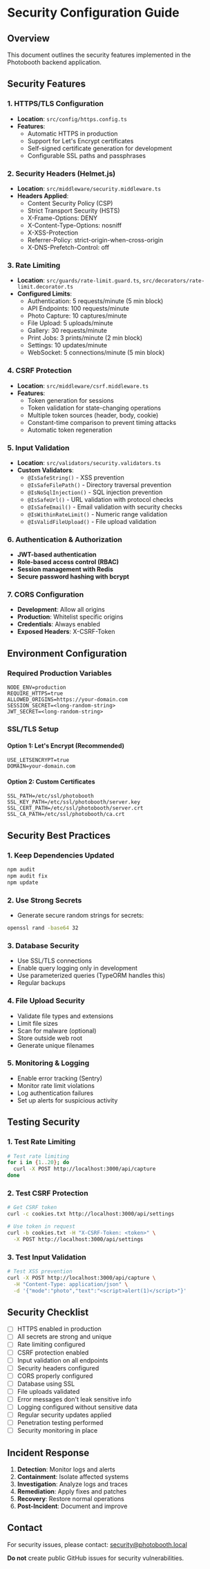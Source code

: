 # Security Configuration Guide

## Overview
This document outlines the security features implemented in the Photobooth backend application.

## Security Features

### 1. HTTPS/TLS Configuration
- **Location**: `src/config/https.config.ts`
- **Features**:
  - Automatic HTTPS in production
  - Support for Let's Encrypt certificates
  - Self-signed certificate generation for development
  - Configurable SSL paths and passphrases

### 2. Security Headers (Helmet.js)
- **Location**: `src/middleware/security.middleware.ts`
- **Headers Applied**:
  - Content Security Policy (CSP)
  - Strict Transport Security (HSTS)
  - X-Frame-Options: DENY
  - X-Content-Type-Options: nosniff
  - X-XSS-Protection
  - Referrer-Policy: strict-origin-when-cross-origin
  - X-DNS-Prefetch-Control: off

### 3. Rate Limiting
- **Location**: `src/guards/rate-limit.guard.ts`, `src/decorators/rate-limit.decorator.ts`
- **Configured Limits**:
  - Authentication: 5 requests/minute (5 min block)
  - API Endpoints: 100 requests/minute
  - Photo Capture: 10 captures/minute
  - File Upload: 5 uploads/minute
  - Gallery: 30 requests/minute
  - Print Jobs: 3 prints/minute (2 min block)
  - Settings: 10 updates/minute
  - WebSocket: 5 connections/minute (5 min block)

### 4. CSRF Protection
- **Location**: `src/middleware/csrf.middleware.ts`
- **Features**:
  - Token generation for sessions
  - Token validation for state-changing operations
  - Multiple token sources (header, body, cookie)
  - Constant-time comparison to prevent timing attacks
  - Automatic token regeneration

### 5. Input Validation
- **Location**: `src/validators/security.validators.ts`
- **Custom Validators**:
  - `@IsSafeString()` - XSS prevention
  - `@IsSafeFilePath()` - Directory traversal prevention
  - `@IsNoSqlInjection()` - SQL injection prevention
  - `@IsSafeUrl()` - URL validation with protocol checks
  - `@IsSafeEmail()` - Email validation with security checks
  - `@IsWithinRateLimit()` - Numeric range validation
  - `@IsValidFileUpload()` - File upload validation

### 6. Authentication & Authorization
- **JWT-based authentication**
- **Role-based access control (RBAC)**
- **Session management with Redis**
- **Secure password hashing with bcrypt**

### 7. CORS Configuration
- **Development**: Allow all origins
- **Production**: Whitelist specific origins
- **Credentials**: Always enabled
- **Exposed Headers**: X-CSRF-Token

## Environment Configuration

### Required Production Variables
```env
NODE_ENV=production
REQUIRE_HTTPS=true
ALLOWED_ORIGINS=https://your-domain.com
SESSION_SECRET=<long-random-string>
JWT_SECRET=<long-random-string>
```

### SSL/TLS Setup

#### Option 1: Let's Encrypt (Recommended)
```env
USE_LETSENCRYPT=true
DOMAIN=your-domain.com
```

#### Option 2: Custom Certificates
```env
SSL_PATH=/etc/ssl/photobooth
SSL_KEY_PATH=/etc/ssl/photobooth/server.key
SSL_CERT_PATH=/etc/ssl/photobooth/server.crt
SSL_CA_PATH=/etc/ssl/photobooth/ca.crt
```

## Security Best Practices

### 1. Keep Dependencies Updated
```bash
npm audit
npm audit fix
npm update
```

### 2. Use Strong Secrets
- Generate secure random strings for secrets:
```bash
openssl rand -base64 32
```

### 3. Database Security
- Use SSL/TLS connections
- Enable query logging only in development
- Use parameterized queries (TypeORM handles this)
- Regular backups

### 4. File Upload Security
- Validate file types and extensions
- Limit file sizes
- Scan for malware (optional)
- Store outside web root
- Generate unique filenames

### 5. Monitoring & Logging
- Enable error tracking (Sentry)
- Monitor rate limit violations
- Log authentication failures
- Set up alerts for suspicious activity

## Testing Security

### 1. Test Rate Limiting
```bash
# Test rate limiting
for i in {1..20}; do
  curl -X POST http://localhost:3000/api/capture
done
```

### 2. Test CSRF Protection
```bash
# Get CSRF token
curl -c cookies.txt http://localhost:3000/api/settings

# Use token in request
curl -b cookies.txt -H "X-CSRF-Token: <token>" \
  -X POST http://localhost:3000/api/settings
```

### 3. Test Input Validation
```bash
# Test XSS prevention
curl -X POST http://localhost:3000/api/capture \
  -H "Content-Type: application/json" \
  -d '{"mode":"photo","text":"<script>alert(1)</script>"}'
```

## Security Checklist

- [ ] HTTPS enabled in production
- [ ] All secrets are strong and unique
- [ ] Rate limiting configured
- [ ] CSRF protection enabled
- [ ] Input validation on all endpoints
- [ ] Security headers configured
- [ ] CORS properly configured
- [ ] Database using SSL
- [ ] File uploads validated
- [ ] Error messages don't leak sensitive info
- [ ] Logging configured without sensitive data
- [ ] Regular security updates applied
- [ ] Penetration testing performed
- [ ] Security monitoring in place

## Incident Response

1. **Detection**: Monitor logs and alerts
2. **Containment**: Isolate affected systems
3. **Investigation**: Analyze logs and traces
4. **Remediation**: Apply fixes and patches
5. **Recovery**: Restore normal operations
6. **Post-Incident**: Document and improve

## Contact

For security issues, please contact: security@photobooth.local

**Do not** create public GitHub issues for security vulnerabilities.